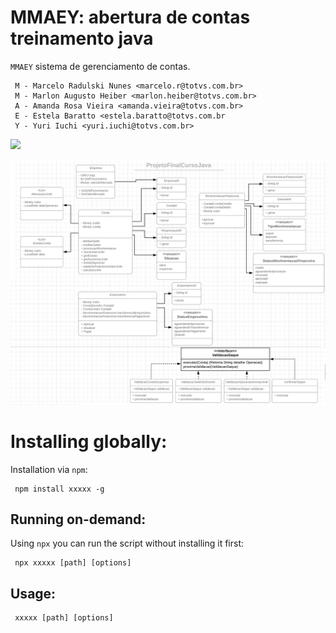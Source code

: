 # MMAEY: abertura de contas treinamento java

`MMAEY` sistema de gerenciamento de contas.
     
     M - Marcelo Radulski Nunes <marcelo.r@totvs.com.br>
     M - Marlon Augusto Heiber <marlon.heiber@totvs.com.br>
     A - Amanda Rosa Vieira <amanda.vieira@totvs.com.br>
     E - Estela Baratto <estela.baratto@totvs.com.br
     Y - Yuri Iuchi <yuri.iuchi@totvs.com.br>

![](https://github.com/yuriiuchi/MMAEY/raw/master/screenshots/public.png)

![](https://github.com/yuriiuchi/MMAEY/raw/master/screenshots/projeto.png)

# Installing globally:

Installation via `npm`:

     npm install xxxxx -g



## Running on-demand:

Using `npx` you can run the script without installing it first:

     npx xxxxx [path] [options]

## Usage:

     xxxxx [path] [options]

